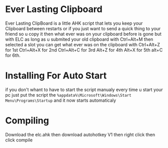 # Ever Lasting Clipboard
Ever Lasting ClipBoard is a little AHK script that lets you keep your Clipboard between restarts or if you just want to send a quick thing to your friend so u copy it then 
what ever was on your clipboard before is gone but with ELC as long as u submited your old clipboard with Ctrl+Alt+M then selected a slot you can get what ever was on the clipboard with 
Ctrl+Alt+Z for 1st Ctrl+Alt+X
for 2nd Ctrl+Alt+C for 3rd Alt+Z for 4th Alt+X for 5th alt+C for 6th.
# Installing For Auto Start
if you don't whant to have to start the script manualy every time u start your pc just put the script the ``%appdata%\Microsoft\Windows\Start Menu\Programs\Startup`` and it now starts automaticaly 
# Compiling 
Download the elc.ahk then download autohotkey V1 then right click then click compile

